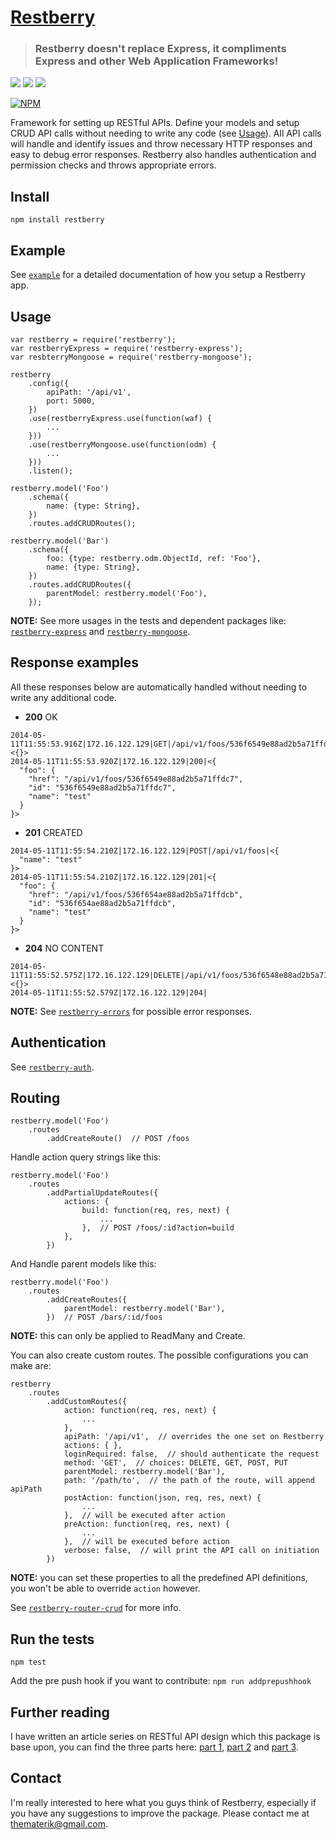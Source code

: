 [Restberry](http://restberry.com)
=================================

> ### Restberry doesn't replace Express, it compliments Express and other Web Application Frameworks!

[![](https://img.shields.io/npm/v/restberry.svg)](https://www.npmjs.com/package/restberry) [![](https://img.shields.io/npm/dm/restberry.svg)](https://www.npmjs.com/package/restberry) [![](https://travis-ci.org/materik/restberry.svg)](https://travis-ci.org/materik/restberry)

[![NPM](https://nodei.co/npm/restberry.png?downloads=true)](https://nodei.co/npm/restberry/)

Framework for setting up RESTful APIs. Define your models and setup CRUD API
calls without needing to write any code (see [Usage](#usage)). All API calls will handle
and identify issues and throw necessary HTTP responses and easy to debug error
responses. Restberry also handles authentication and permission checks and
throws appropriate errors.

## Install

```
npm install restberry
```

## Example

See [``example``](/example) for a detailed documentation of how you setup a Restberry app.

## Usage

```
var restberry = require('restberry');
var restberryExpress = require('restberry-express');
var resbterryMongoose = require('restberry-mongoose');

restberry
    .config({
        apiPath: '/api/v1',
        port: 5000,
    })
    .use(restberryExpress.use(function(waf) {
        ...
    }))
    .use(restberryMongoose.use(function(odm) {
        ...
    }))
    .listen();

restberry.model('Foo')
    .schema({
        name: {type: String},
    })
    .routes.addCRUDRoutes();

restberry.model('Bar')
    .schema({
        foo: {type: restberry.odm.ObjectId, ref: 'Foo'},
        name: {type: String},
    })
    .routes.addCRUDRoutes({
        parentModel: restberry.model('Foo'),
    });

```

**NOTE:** See more usages in the tests and dependent packages like:
[`restberry-express`](https://github.com/materik/restberry-express) and [`restberry-mongoose`](https://github.com/materik/restberry-mongoose).

## Response examples

All these responses below are automatically handled without needing to write any
additional code.

* **200** OK
```
2014-05-11T11:55:53.916Z|172.16.122.129|GET|/api/v1/foos/536f6549e88ad2b5a71ffdc6|<{}>
2014-05-11T11:55:53.920Z|172.16.122.129|200|<{
  "foo": {
    "href": "/api/v1/foos/536f6549e88ad2b5a71ffdc7",
    "id": "536f6549e88ad2b5a71ffdc7",
    "name": "test"
  }
}>
```

* **201** CREATED
```
2014-05-11T11:55:54.210Z|172.16.122.129|POST|/api/v1/foos|<{
  "name": "test"
}>
2014-05-11T11:55:54.210Z|172.16.122.129|201|<{
  "foo": {
    "href": "/api/v1/foos/536f654ae88ad2b5a71ffdcb",
    "id": "536f654ae88ad2b5a71ffdcb",
    "name": "test"
  }
}>
```

* **204** NO CONTENT
```
2014-05-11T11:55:52.575Z|172.16.122.129|DELETE|/api/v1/foos/536f6548e88ad2b5a71ffdb7|<{}>
2014-05-11T11:55:52.579Z|172.16.122.129|204|
```

**NOTE:** See [`restberry-errors`](https://github.com/materik/restberry-errors) for possible error responses.

## Authentication

See [`restberry-auth`](https://github.com/materik/restberry-auth).

## Routing

```
restberry.model('Foo')
    .routes
        .addCreateRoute()  // POST /foos
```

Handle action query strings like this:

```
restberry.model('Foo')
    .routes
        .addPartialUpdateRoutes({
            actions: {
                build: function(req, res, next) {
                    ...
                },  // POST /foos/:id?action=build
            },
        })
```

And Handle parent models like this:

```
restberry.model('Foo')
    .routes
        .addCreateRoutes({
            parentModel: restberry.model('Bar'),
        })  // POST /bars/:id/foos
```

**NOTE:** this can only be applied to ReadMany and Create.

You can also create custom routes. The possible configurations you can make are:

```
restberry
    .routes
        .addCustomRoutes({
            action: function(req, res, next) {
                ...
            },
            apiPath: '/api/v1',  // overrides the one set on Restberry
            actions: { },
            loginRequired: false,  // should authenticate the request
            method: 'GET',  // choices: DELETE, GET, POST, PUT
            parentModel: restberry.model('Bar'),
            path: '/path/to',  // the path of the route, will append apiPath
            postAction: function(json, req, res, next) {
                ...
            },  // will be executed after action
            preAction: function(req, res, next) {
                ...
            },  // will be executed before action
            verbose: false,  // will print the API call on initiation
        })
```

**NOTE:** you can set these properties to all the predefined API definitions,
you won't be able to override `action` however.

See [`restberry-router-crud`](https://github.com/materik/restberry-router-crud) for more info.

## Run the tests

```
npm test
```

Add the pre push hook if you want to contribute:
``
npm run addprepushhook
``

## Further reading

I have written an article series on RESTful API design which this package is base upon, you can find the three parts here: [part 1](http://materik.tumblr.com/post/98324672516/restful-json-api-design-part-1), [part 2](http://materik.tumblr.com/post/99806761591/restful-json-api-design-part-2) and
[part 3](http://materik.tumblr.com/post/101938795476/restful-json-api-design-part-3).

## Contact

I'm really interested to here what you guys think of Restberry, especially if
you have any suggestions to improve the package. Please contact me at
thematerik@gmail.com.
